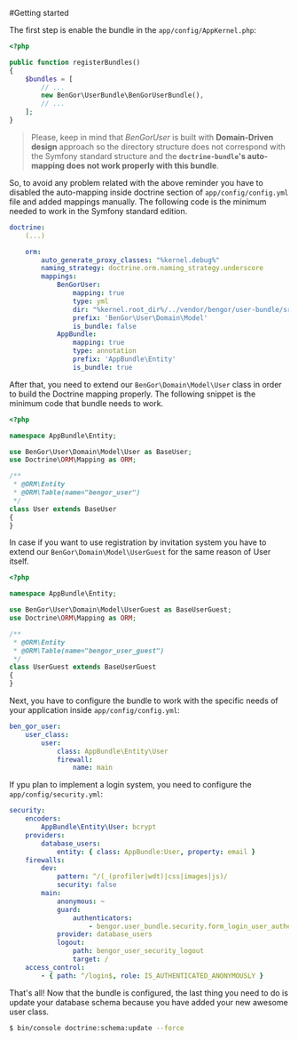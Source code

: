 #Getting started

The first step is enable the bundle in the `app/config/AppKernel.php`:
```php
<?php

public function registerBundles()
{
    $bundles = [
        // ...
        new BenGor\UserBundle\BenGorUserBundle(),
        // ...
    ];
}
```

> Please, keep in mind that *BenGorUser* is built with **Domain-Driven design** approach so the directory structure
does not correspond with the Symfony standard structure and the **`doctrine-bundle`'s auto-mapping does not work
properly with this bundle**.

So, to avoid any problem related with the above reminder you have to disabled the auto-mapping inside doctrine section
of `app/config/config.yml` file and added mappings manually. The following code is the minimum needed to work in the
Symfony standard edition.
```yml
doctrine:
    (...)

    orm:
        auto_generate_proxy_classes: "%kernel.debug%"
        naming_strategy: doctrine.orm.naming_strategy.underscore
        mappings:
            BenGorUser:
                mapping: true
                type: yml
                dir: "%kernel.root_dir%/../vendor/bengor/user-bundle/src/Resources/config/doctrine"
                prefix: 'BenGor\User\Domain\Model'
                is_bundle: false
            AppBundle:
                mapping: true
                type: annotation
                prefix: 'AppBundle\Entity'
                is_bundle: true
```

After that, you need to extend our `BenGor\Domain\Model\User` class in order to build the Doctrine mapping properly.
The following snippet is the minimum code that bundle needs to work.
```php
<?php

namespace AppBundle\Entity;

use BenGor\User\Domain\Model\User as BaseUser;
use Doctrine\ORM\Mapping as ORM;

/**
 * @ORM\Entity
 * @ORM\Table(name="bengor_user")
 */
class User extends BaseUser
{
}
```
In case if you want to use registration by invitation system you have to extend our `BenGor\Domain\Model\UserGuest`
for the same reason of User itself.
```php
<?php

namespace AppBundle\Entity;

use BenGor\User\Domain\Model\UserGuest as BaseUserGuest;
use Doctrine\ORM\Mapping as ORM;

/**
 * @ORM\Entity
 * @ORM\Table(name="bengor_user_guest")
 */
class UserGuest extends BaseUserGuest
{
}
```

Next, you have to configure the bundle to work with the specific needs of your application inside
`app/config/config.yml`:
```yml
ben_gor_user:
    user_class:
        user:
            class: AppBundle\Entity\User
            firewall:
                name: main
```
If ypu plan to implement a login system, you need to configure the `app/config/security.yml`:
```yml
security:
    encoders:
        AppBundle\Entity\User: bcrypt
    providers:
        database_users:
            entity: { class: AppBundle:User, property: email }
    firewalls:
        dev:
            pattern: ^/(_(profiler|wdt)|css|images|js)/
            security: false
        main:
            anonymous: ~
            guard:
                authenticators:
                    - bengor.user_bundle.security.form_login_user_authenticator
            provider: database_users
            logout:
                path: bengor_user_security_logout
                target: /
    access_control:
        - { path: ^/login$, role: IS_AUTHENTICATED_ANONYMOUSLY }
```

That's all! Now that the bundle is configured, the last thing you need to do is update your database schema because
you have added your new awesome user class.
```bash
$ bin/console doctrine:schema:update --force
```
